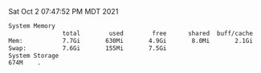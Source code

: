 Sat Oct  2 07:47:52 PM MDT 2021
```bash
System Memory
               total        used        free      shared  buff/cache   available
Mem:           7.7Gi       630Mi       4.9Gi       8.0Mi       2.1Gi       6.7Gi
Swap:          7.6Gi       155Mi       7.5Gi
System Storage
674M	.
```
```bash
